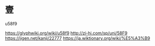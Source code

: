 # 壹
u58f9

https://glyphwiki.org/wiki/u58f9
http://zi-hi.com/sp/uni/58F9
https://jigen.net/kanji/22777
https://ja.wiktionary.org/wiki/%E5%A3%B9
